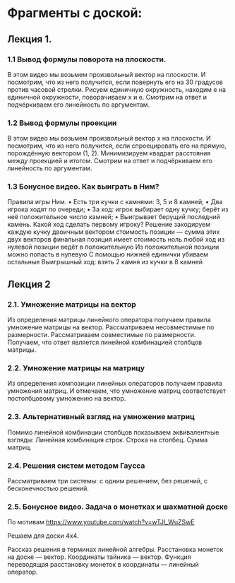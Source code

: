 # Фрагменты с доской:

## Лекция 1.

### 1.1 Вывод формулы поворота на плоскости.

В этом видео мы возьмем произвольный вектор на
плоскости.
И посмотрим, что из него получится, если повернуть его
на 30 градусов против часовой стрелки.
Рисуем единичную окружность, находим e на единичной
окружности, поворачиваем x и e.
Смотрим на ответ и подчёркиваем его линейность по
аргументам.

### 1.2 Вывод формулы проекции

В этом видео мы возьмем произвольный вектор x на
плоскости.
И посмотрим, что из него получится, если спроецировать
его на прямую, порождённую вектором (1, 2).
Минимизируем квадрат расстояния между проекцией и
итогом.
Смотрим на ответ и подчёркиваем его линейность по
аргументам.

### 1.3 Бонусное видео. Как выиграть в Ним?

Правила игры Ним. 
• Есть три кучки с камнями: 3, 5 и 8 камней;
• Два игрока ходят по очереди;
• За ход:
игрок выбирает одну кучку;
берёт из неё положительное число камней;
• Выигрывает берущий последний камень.
Какой ход сделать первому игроку?
Решение
закодируем каждую кучку двоичным вектором
стоимость позиции — сумма этих двух векторов
финальная позиция имеет стоимость ноль
любой ход из нулевой позиции ведёт в положительную
Из положительной позиции можно попасть в нулевую
С помощью нижней единички убиваем остальные
Выигрышный ход: взять 2 камня из кучки в 8 камней

## Лекция 2

### 2.1. Умножение матрицы на вектор

Из определения матрицы линейного оператора получаем правила умножение матрицы на вектор.
Рассматриваем несовместимые по размерности. 
Рассматриваем совместимые по размерности.
Получаем, что ответ является линейной комбинацией столбцов матрицы.

### 2.2. Умножение матрицы на матрицу

Из определения композиции линейных операторов получаем правила умножения матриц.
И отмечаем, что умножение матриц соответствует постолбцовому умножению на вектор.

### 2.3. Альтернативный взгляд на умножение матриц

Помимо линейной комбинации столбцов показываем эквивалентные взгляды:
Линейная комбинация строк.
Строка на столбец.
Сумма матриц.

### 2.4. Решения систем методом Гаусса

Рассматриваем три системы: с одним решением, без решений, с бесконечностью решений. 

### 2.5. Бонусное видео. Задача о монетках и шахматной доске

По мотивам https://www.youtube.com/watch?v=wTJI_WuZSwE

Решаем для доски 4х4.

Рассказ решения в терминах линейной алгебры.
Расстановка монеток на доске — вектор. 
Координаты тайника — вектор. 
Функция переводящая расстановку монеток в координаты — линейный оператор. 

